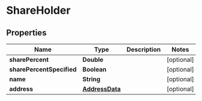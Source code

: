 
# ShareHolder

## Properties
Name | Type | Description | Notes
------------ | ------------- | ------------- | -------------
**sharePercent** | **Double** |  |  [optional]
**sharePercentSpecified** | **Boolean** |  |  [optional]
**name** | **String** |  |  [optional]
**address** | [**AddressData**](AddressData.md) |  |  [optional]



